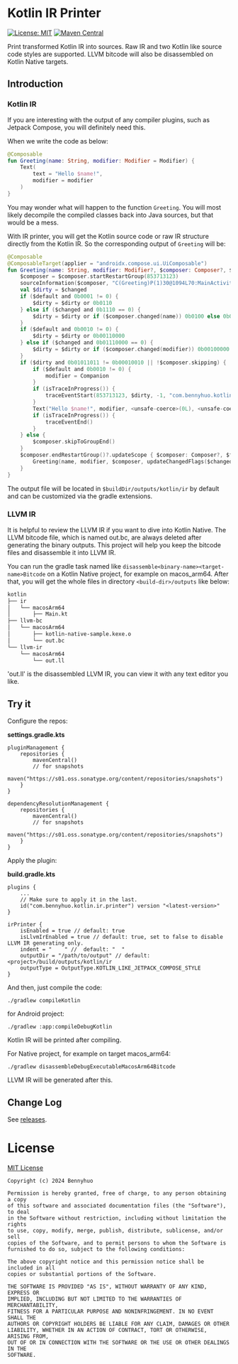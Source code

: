 # Kotlin IR Printer

[![License: MIT](https://img.shields.io/badge/License-MIT-yellow.svg)](LICENSE) [![Maven Central](https://maven-badges.herokuapp.com/maven-central/com.bennyhuo.kotlin/ir-printer-gradle-plugin/badge.svg)](https://maven-badges.herokuapp.com/maven-central/com.bennyhuo.kotlin/ir-printer-gradle-plugin)

Print transformed Kotlin IR into sources. Raw IR and two Kotlin like source code styles are supported. LLVM bitcode will also be disassembled on Kotlin Native targets.

## Introduction

### Kotlin IR

If you are interesting with the output of any compiler plugins, such as Jetpack Compose, you will definitely need this.

When we write the code as below:

```kt
@Composable
fun Greeting(name: String, modifier: Modifier = Modifier) {
    Text(
        text = "Hello $name!",
        modifier = modifier
    )
}
```

You may wonder what will happen to the  function `Greeting`. You will most likely decompile the compiled classes back into Java sources, but that would be a mess.

With IR printer, you will get the Kotlin source code or raw IR structure directly from the Kotlin IR. So the corresponding output of `Greeting` will be:

```kt
@Composable
@ComposableTarget(applier = "androidx.compose.ui.UiComposable")
fun Greeting(name: String, modifier: Modifier?, $composer: Composer?, $changed: Int, $default: Int) {
    $composer = $composer.startRestartGroup(853713123)
    sourceInformation($composer, "C(Greeting)P(1)30@1094L70:MainActivity.kt#tztr8q")
    val $dirty = $changed
    if ($default and 0b0001 != 0) {
        $dirty = $dirty or 0b0110
    } else if ($changed and 0b1110 == 0) {
        $dirty = $dirty or if ($composer.changed(name)) 0b0100 else 0b0010
    }
    if ($default and 0b0010 != 0) {
        $dirty = $dirty or 0b00110000
    } else if ($changed and 0b01110000 == 0) {
        $dirty = $dirty or if ($composer.changed(modifier)) 0b00100000 else 0b00010000
    }
    if ($dirty and 0b01011011 != 0b00010010 || !$composer.skipping) {
        if ($default and 0b0010 != 0) {
            modifier = Companion
        }
        if (isTraceInProgress()) {
            traceEventStart(853713123, $dirty, -1, "com.bennyhuo.kotlin.printer.sample.Greeting (MainActivity.kt:29)")
        }
        Text("Hello $name!", modifier, <unsafe-coerce>(0L), <unsafe-coerce>(0L), null, null, null, <unsafe-coerce>(0L), null, null, <unsafe-coerce>(0L), <unsafe-coerce>(0), false, 0, 0, null, null, $composer, 0b01110000 and $dirty, 0, 131068)
        if (isTraceInProgress()) {
            traceEventEnd()
        }
    } else {
        $composer.skipToGroupEnd()
    }
    $composer.endRestartGroup()?.updateScope { $composer: Composer?, $force: Int ->
        Greeting(name, modifier, $composer, updateChangedFlags($changed or 0b0001), $default)
    }
}
```

The output file will be located in `$buildDir/outputs/kotlin/ir` by default and can be customized via the gradle extensions.

### LLVM IR

It is helpful to review the LLVM IR if you want to dive into Kotlin Native. The LLVM bitcode file, which is named out.bc, are always deleted after generating the binary outputs. This project will help you keep the bitcode files and disassemble it into LLVM IR.

You can run the gradle task named like `disassemble<binary-name><target-name>Bitcode` on a Kotlin Native project, for example on macos_arm64. After that, you will get the whole files in directory `<build-dir>/outputs` like below: 

```bash
kotlin
├── ir
│   └── macosArm64
│       ├── Main.kt
├── llvm-bc
│   └── macosArm64
│       ├── kotlin-native-sample.kexe.o
│       └── out.bc
└── llvm-ir
    └── macosArm64
        └── out.ll
```

'out.ll' is the disassembled LLVM IR, you can view it with any text editor you like.

## Try it

Configure the repos:

**settings.gradle.kts**

```
pluginManagement {
    repositories {
        mavenCentral()
        // for snapshots
        maven("https://s01.oss.sonatype.org/content/repositories/snapshots")
    }
}

dependencyResolutionManagement {
    repositories {
        mavenCentral()
        // for snapshots
        maven("https://s01.oss.sonatype.org/content/repositories/snapshots")
    }
}
```

Apply the plugin:

**build.gradle.kts**

```
plugins {
    ...
    // Make sure to apply it in the last.
    id("com.bennyhuo.kotlin.ir.printer") version "<latest-version>"
}

irPrinter {
    isEnabled = true // default: true
    isLlvmIrEnabled = true // default: true, set to false to disable LLVM IR generating only.
    indent = "    " //  default: "  "
    outputDir = "/path/to/output" // default: <project>/build/outputs/kotlin/ir
    outputType = OutputType.KOTLIN_LIKE_JETPACK_COMPOSE_STYLE
}
```

And then, just compile the code:

```
./gradlew compileKotlin
```

for Android project:

```
./gradlew :app:compileDebugKotlin
```

Kotlin IR will be printed after compiling.

For Native project, for example on target macos_arm64: 

```
./gradlew disassembleDebugExecutableMacosArm64Bitcode
```

LLVM IR will be generated after this.

## Change Log

See [releases](ttps://github.com/bennyhuo/kotlin-ir-printer/releases).

# License

[MIT License](LICENSE)

    Copyright (c) 2024 Bennyhuo

    Permission is hereby granted, free of charge, to any person obtaining a copy
    of this software and associated documentation files (the "Software"), to deal
    in the Software without restriction, including without limitation the rights
    to use, copy, modify, merge, publish, distribute, sublicense, and/or sell
    copies of the Software, and to permit persons to whom the Software is
    furnished to do so, subject to the following conditions:
    
    The above copyright notice and this permission notice shall be included in all
    copies or substantial portions of the Software.
    
    THE SOFTWARE IS PROVIDED "AS IS", WITHOUT WARRANTY OF ANY KIND, EXPRESS OR
    IMPLIED, INCLUDING BUT NOT LIMITED TO THE WARRANTIES OF MERCHANTABILITY,
    FITNESS FOR A PARTICULAR PURPOSE AND NONINFRINGEMENT. IN NO EVENT SHALL THE
    AUTHORS OR COPYRIGHT HOLDERS BE LIABLE FOR ANY CLAIM, DAMAGES OR OTHER
    LIABILITY, WHETHER IN AN ACTION OF CONTRACT, TORT OR OTHERWISE, ARISING FROM,
    OUT OF OR IN CONNECTION WITH THE SOFTWARE OR THE USE OR OTHER DEALINGS IN THE
    SOFTWARE.


